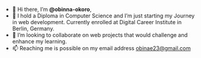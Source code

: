 - 👋 Hi there, I’m **@obinna-okoro**,
- 👀 I hold a Diploma in Computer Science and I’m just starting my Journey in web development. Currently enrolled at Digital Career Institute in Berlin, Germany.
- 💞️ I’m looking to collaborate on web projects that would challenge and enhance my learning.
- 📫 Reaching me is possible on my email address obinae23@gmail.com

<!---
obinna-okoro/obinna-okoro is a ✨ special ✨ repository because its `README.md` (this file) appears on your GitHub profile.
You can click the Preview link to take a look at your changes.
--->
